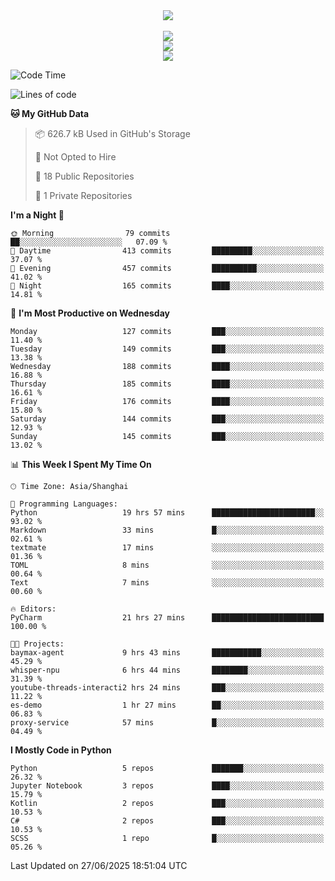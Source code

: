 <div align="center">
  <img src="https://readme-typing-svg.demolab.com?font=Zhi+Mang+Xing&size=40&pause=1000&color=000000&center=true&vCenter=true&lines=Baymax%E5%B0%8F%E6%8C%AF;Hello%20World"/><br/>
  <br/>
  <img src="https://skillicons.dev/icons?i=java,kotlin,python,c,cpp,html,css,javascript" /><br/>
  <img src="https://skillicons.dev/icons?i=spring,vue,pytorch,maven,gradle,mysql,sqlite,linux" /><br/>
  <img src="https://skillicons.dev/icons?i=idea,pycharm,webstorm,androidstudio,vscode,git,vim,md" /><br/>
</div>

<!--START_SECTION:waka-->
![Code Time](http://img.shields.io/badge/Code%20Time-1%2C075%20hrs%2043%20mins-blue)

![Lines of code](https://img.shields.io/badge/From%20Hello%20World%20I%27ve%20Written-6.1%20million%20lines%20of%20code-blue)

**🐱 My GitHub Data** 

> 📦 626.7 kB Used in GitHub's Storage 
 > 
> 🚫 Not Opted to Hire
 > 
> 📜 18 Public Repositories 
 > 
> 🔑 1 Private Repositories 
 > 
**I'm a Night 🦉** 

```text
🌞 Morning                79 commits          ██░░░░░░░░░░░░░░░░░░░░░░░   07.09 % 
🌆 Daytime                413 commits         █████████░░░░░░░░░░░░░░░░   37.07 % 
🌃 Evening                457 commits         ██████████░░░░░░░░░░░░░░░   41.02 % 
🌙 Night                  165 commits         ████░░░░░░░░░░░░░░░░░░░░░   14.81 % 
```
📅 **I'm Most Productive on Wednesday** 

```text
Monday                   127 commits         ███░░░░░░░░░░░░░░░░░░░░░░   11.40 % 
Tuesday                  149 commits         ███░░░░░░░░░░░░░░░░░░░░░░   13.38 % 
Wednesday                188 commits         ████░░░░░░░░░░░░░░░░░░░░░   16.88 % 
Thursday                 185 commits         ████░░░░░░░░░░░░░░░░░░░░░   16.61 % 
Friday                   176 commits         ████░░░░░░░░░░░░░░░░░░░░░   15.80 % 
Saturday                 144 commits         ███░░░░░░░░░░░░░░░░░░░░░░   12.93 % 
Sunday                   145 commits         ███░░░░░░░░░░░░░░░░░░░░░░   13.02 % 
```


📊 **This Week I Spent My Time On** 

```text
🕑︎ Time Zone: Asia/Shanghai

💬 Programming Languages: 
Python                   19 hrs 57 mins      ███████████████████████░░   93.02 % 
Markdown                 33 mins             █░░░░░░░░░░░░░░░░░░░░░░░░   02.61 % 
textmate                 17 mins             ░░░░░░░░░░░░░░░░░░░░░░░░░   01.36 % 
TOML                     8 mins              ░░░░░░░░░░░░░░░░░░░░░░░░░   00.64 % 
Text                     7 mins              ░░░░░░░░░░░░░░░░░░░░░░░░░   00.60 % 

🔥 Editors: 
PyCharm                  21 hrs 27 mins      █████████████████████████   100.00 % 

🐱‍💻 Projects: 
baymax-agent             9 hrs 43 mins       ███████████░░░░░░░░░░░░░░   45.29 % 
whisper-npu              6 hrs 44 mins       ████████░░░░░░░░░░░░░░░░░   31.39 % 
youtube-threads-interacti2 hrs 24 mins       ███░░░░░░░░░░░░░░░░░░░░░░   11.22 % 
es-demo                  1 hr 27 mins        ██░░░░░░░░░░░░░░░░░░░░░░░   06.83 % 
proxy-service            57 mins             █░░░░░░░░░░░░░░░░░░░░░░░░   04.49 % 
```

**I Mostly Code in Python** 

```text
Python                   5 repos             ███████░░░░░░░░░░░░░░░░░░   26.32 % 
Jupyter Notebook         3 repos             ████░░░░░░░░░░░░░░░░░░░░░   15.79 % 
Kotlin                   2 repos             ███░░░░░░░░░░░░░░░░░░░░░░   10.53 % 
C#                       2 repos             ███░░░░░░░░░░░░░░░░░░░░░░   10.53 % 
SCSS                     1 repo              █░░░░░░░░░░░░░░░░░░░░░░░░   05.26 % 
```




 Last Updated on 27/06/2025 18:51:04 UTC
<!--END_SECTION:waka-->





